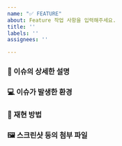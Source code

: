 ```yaml
---
name: "✅ FEATURE"
about: Feature 작업 사항을 입력해주세요.
title: ''
labels: ''
assignees: ''

---
```


### 📝 이슈의 상세한 설명

### 💻 이슈가 발생한 환경

### 💽 재현 방법

### 🖼 스크린샷 등의 첨부 파일
